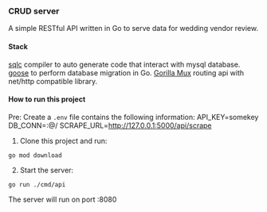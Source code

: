 ### CRUD server
A simple RESTful API written in Go to serve data for wedding vendor review.

#### Stack
[sqlc](https://github.com/sqlc-dev/sqlc) compiler to auto generate code that interact with mysql database.
[goose](https://github.com/pressly/goose) to perform database migration in Go.
[Gorilla Mux](https://github.com/gorilla/mux) routing api with net/http compatible library.

#### How to run this project

Pre: 
Create a `.env` file contains the following information:
API_KEY=somekey
DB_CONN=<user>:<password>@/<database-name>
SCRAPE_URL=http://127.0.0.1:5000/api/scrape

1. Clone this project and run:
```
go mod download
```

2. Start the server:
```
go run ./cmd/api
```
The server will run on port :8080
